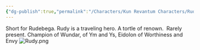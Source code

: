 ```yaml
---
{"dg-publish":true,"permalink":"/Characters/Kun Revantum Characters/Rudy/"}
---
```


Short for Rudebega. Rudy is a traveling hero. A tortle of renown.  Rarely present. Champion of Wundar, of Ym and Ys, Eidolon of Worthiness and Envy ![Rudy.png](/img/user/Z.Obsidian/Files/Attachments/Rudy.png)
